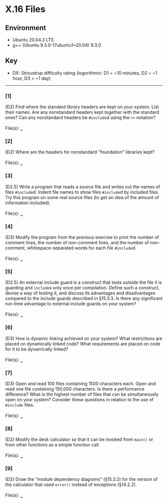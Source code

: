 # X.16 Files

## Environment
- Ubuntu 20.04.3 LTS
- g++ (Ubuntu 9.3.0-17ubuntu1~20.04) 9.3.0

## Key
- DX: Stroustrup difficulty rating (logorithmic: D1 = ~10 minutes, D2 = ~1 hour, D3 = ~1 day)

---

### \[1\]
(D2) Find where the standard library headers are kept on your system. List their names. Are any nonstandard headers kept together with the standard ones? Can any nonstandard headers be `#include`d using the `<>` notation?\
\
File(s): [`_`](./)

### \[2\]
(D2) Where are the headers for nonstandard "foundation" libraries kept?\
\
File(s): [`_`](./)

### \[3\]
(D2.5) Write a program that reads a source file and writes out the names of files `#include`d. Indent file names to show files `#include`d by included files. Try this program on some real source files (to get an idea of the amount of information included).\
\
File(s): [`_`](./)

### \[4\]
(D3) Modify the program from the previous exercise to print the number of comment lines, the number of non-comment lines, and the number of non-comment, whitespace-separated words for each file `#include`d.\
\
File(s): [`_`](./)

### \[5\]
(D2.5) An external include guard is a construct that tests outside the file it is guarding and `include`s only once per compilation. Define such a construct, devise a way of testing it, and discuss its advantages and disadvantages compared to the include guards described in §15.3.3. Is there any significant run-time advantage to external include guards on your system?\
\
File(s): [`_`](./)

### \[6\]
(D3) How is dynamic linking achieved on your system? What restrictions are placed on dynamically linked code? What requirements are placed on code for it to be dynamically linked?\
\
File(s): [`_`](./)

### \[7\]
(D3) Open and read 100 files containing 1500 characters each. Open and read one file containing 150,000 characters. Is there a performance difference? What is the highest number of files that can be simultaneously open on your system? Consider these questions in relation to the use of `#include` files.\
\
File(s): [`_`](./)

### \[8\]
(D2) Modify the desk calculator so that it can be invoked from `main()` or from other functions as a simple function call.\
\
File(s): [`_`](./)

### \[9\]
(D2) Draw the "module dependency diagrams" (§15.3.2) for the version of the calculator that used `error()` instead of exceptions (§14.2.2).\
\
File(s): [`_`](./)
